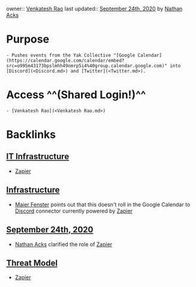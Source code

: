 owner:: [Venkatesh Rao](<Venkatesh Rao.md>)
last updated:: [September 24th, 2020](<September 24th, 2020.md>) by [Nathan Acks](<Nathan Acks.md>)
# Purpose
    - Pushes events from the Yak Collective "[Google Calendar](https://calendar.google.com/calendar/embed?src=o995m43173bpslmhh49nmrp5i4%40group.calendar.google.com)" into [Discord](<Discord.md>) and [Twitter](<Twitter.md>).
# Access ^^(Shared Login!)^^
    - [Venkatesh Rao](<Venkatesh Rao.md>)

# Backlinks
## [IT Infrastructure](<IT Infrastructure.md>)
- [Zapier](<Zapier.md>)

## [Infrastructure](<Infrastructure.md>)
- [Maier Fenster](<Maier Fenster.md>) points out that this doesn't roll in the Google Calendar to [Discord](<Discord.md>) connector currently powered by [Zapier](<Zapier.md>)

## [September 24th, 2020](<September 24th, 2020.md>)
- [Nathan Acks](<Nathan Acks.md>) clarified the role of [Zapier](<Zapier.md>)

## [Threat Model](<Threat Model.md>)
- [Zapier](<Zapier.md>)

